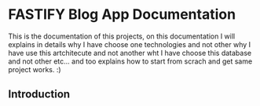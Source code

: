 # FASTIFY Blog App Documentation

This is the documentation of this projects, on this documentation I will explains in details why I have choose one technologies and not other why I have use this artchitecute and not another wht I have choose this database and not other etc... and too explains how to start from scrach and get same project works. :)  

## Introduction